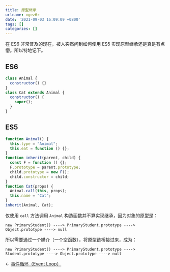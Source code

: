 ```yaml
---
title: 原型继承
urlname: vgez6r
date: '2021-09-03 16:09:09 +0800'
tags: []
categories: []
---
```


在 ES6 非常普及的现在，被人突然问到如何使用 ES5 实现原型继承还是真是有点懵。所以特地记下。

## ES6

```javascript
class Animal {
  constructor() {}
}
class Cat extends Animal {
  constructor() {
    super();
  }
}
```

## ES5

```javascript
function Animal() {
  this.type = "Animal";
  this.eat = function () {};
}
function inherit(parent, child) {
  const F = function () {};
  F.prototype = parent.prototype;
  child.prototype = new F();
  child.constructor = child;
}
function Cat(props) {
  Animal.call(this, props);
  this.name = "Cat";
}
inherit(Animal, Cat);
```

仅使用 `call` 方法调用 `Animal` 构造函数并不算实现继承，因为对象的原型是：

```
new PrimaryStudent() ----> PrimaryStudent.prototype ----> Object.prototype ----> null
```

所以需要通过一个媒介（一个空函数），将原型链桥接过来，成为：

```
new PrimaryStudent() ----> PrimaryStudent.prototype ----> Student.prototype ----> Object.prototype ----> null
```

← [事件循环（Event Loop）](https://qishaoxuan.github.io/blog/js/eventloop.html)
